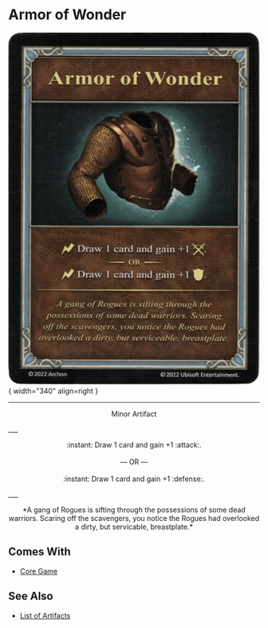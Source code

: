 # Armor of Wonder

![Armor of Wonder](../assets/artifacts_minor-armor_of_wonder.webp){ width="340" align=right }
___
<p style="text-align: center;" markdown>Minor Artifact</p>
___
<p style="text-align: center;" markdown>:instant: Draw 1 card and gain +1 :attack:.<br><br>— OR —<br><br>:instant: Draw 1 card and gain +1 :defense:.</p>
___
<p style="text-align: center;" markdown>*A gang of Rogues is sifting through the possessions of some dead warriors. Scaring off the scavengers, you notice the Rogues had overlooked a dirty, but servicable, breastplate.*</p>


## Comes With

- [Core Game](../content.md)


## See Also

- [List of Artifacts](../artifacts.md)
